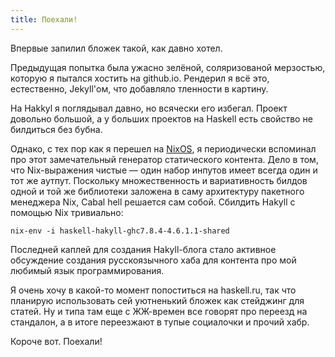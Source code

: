 ```yaml
---
title: Поехали!
---
```


Впервые запилил бложек такой, как давно хотел.

Предыдущая попытка была ужасно зелёной, соляризованой мерзостью, которую
я пытался хостить на github.io. Рендерил я всё это, естественно, Jekyll'ом,
что добавляло тленности в картину.

На Hakkyl я поглядывал давно, но всячески его избегал. Проект довольно большой,
а у больших проектов на Haskell есть свойство не билдиться без бубна.

Однако, с тех пор как я перешел на [NixOS](http://nixos.org), я периодически
вспоминал про этот замечательный генератор статического контента. Дело в том, 
что Nix-выражения чистые — один набор инпутов имеет всегда один и тот же аутпут.
Поскольку множественность и вариативность билдов одной и той же библиотеки 
заложена в саму архитектуру пакетного менеджера Nix, Cabal hell решается сам
собой. Сбилдить Hakyll с помощью Nix тривиально:

```
nix-env -i haskell-hakyll-ghc7.8.4-4.6.1.1-shared
```

Последней каплей для создания Hakyll-блога стало активное обсуждение создания русскоязычного 
хаба для контента про мой любимый язык программирования.

Я очень хочу в какой-то момент попоститься на haskell.ru, так что планирую использовать
сей уютненький бложек как стейджинг для статей. Ну и типа там еще с ЖЖ-времен
все говорят про переезд на стандалон, а в итоге переезжают в тупые социалочки и
прочий хабр.

Короче вот. Поехали!
